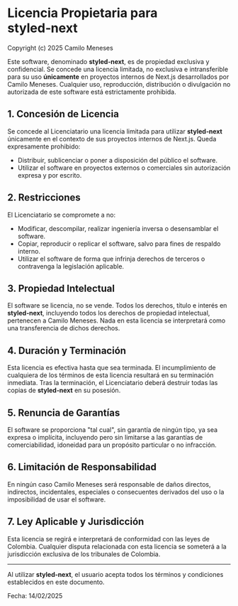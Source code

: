 # Licencia Propietaria para styled‑next

Copyright (c) 2025 Camilo Meneses

Este software, denominado **styled‑next**, es de propiedad exclusiva y confidencial. Se concede una licencia limitada, no exclusiva e intransferible para su uso **únicamente** en proyectos internos de Next.js desarrollados por Camilo Meneses. Cualquier uso, reproducción, distribución o divulgación no autorizada de este software está estrictamente prohibida.

## 1. Concesión de Licencia

Se concede al Licenciatario una licencia limitada para utilizar **styled‑next** únicamente en el contexto de sus proyectos internos de Next.js. Queda expresamente prohibido:

- Distribuir, sublicenciar o poner a disposición del público el software.
- Utilizar el software en proyectos externos o comerciales sin autorización expresa y por escrito.

## 2. Restricciones

El Licenciatario se compromete a no:

- Modificar, descompilar, realizar ingeniería inversa o desensamblar el software.
- Copiar, reproducir o replicar el software, salvo para fines de respaldo interno.
- Utilizar el software de forma que infrinja derechos de terceros o contravenga la legislación aplicable.

## 3. Propiedad Intelectual

El software se licencia, no se vende. Todos los derechos, título e interés en **styled‑next**, incluyendo todos los derechos de propiedad intelectual, pertenecen a Camilo Meneses. Nada en esta licencia se interpretará como una transferencia de dichos derechos.

## 4. Duración y Terminación

Esta licencia es efectiva hasta que sea terminada. El incumplimiento de cualquiera de los términos de esta licencia resultará en su terminación inmediata. Tras la terminación, el Licenciatario deberá destruir todas las copias de **styled‑next** en su posesión.

## 5. Renuncia de Garantías

El software se proporciona "tal cual", sin garantía de ningún tipo, ya sea expresa o implícita, incluyendo pero sin limitarse a las garantías de comerciabilidad, idoneidad para un propósito particular o no infracción.

## 6. Limitación de Responsabilidad

En ningún caso Camilo Meneses será responsable de daños directos, indirectos, incidentales, especiales o consecuentes derivados del uso o la imposibilidad de usar el software.

## 7. Ley Aplicable y Jurisdicción

Esta licencia se regirá e interpretará de conformidad con las leyes de Colombia. Cualquier disputa relacionada con esta licencia se someterá a la jurisdicción exclusiva de los tribunales de Colombia.

---

Al utilizar **styled‑next**, el usuario acepta todos los términos y condiciones establecidos en este documento.

Fecha: 14/02/2025
